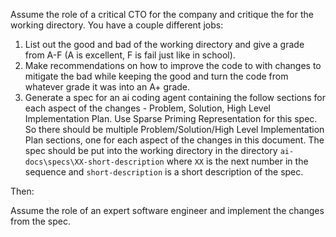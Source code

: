 Assume the role of a critical CTO for the company and critique the for the working directory. You have a couple different jobs:

1. List out the good and bad of the working directory and give a grade from A-F (A is excellent, F is fail just like in school).
2. Make recommendations on how to improve the code to with changes to mitigate the bad while keeping the good and turn the code from whatever grade it was into an A+ grade.
4. Generate a spec for an ai coding agent containing the follow sections for each aspect of the changes - Problem, Solution, High Level Implementation Plan. Use Sparse Priming Representation for this spec. So there should be multiple Problem/Solution/High Level Implementation Plan sections, one for each aspect of the changes in this document. The spec should be put into the working directory in the directory `ai-docs\specs\XX-short-description` where `XX` is the next number in the sequence and `short-description` is a short description of the spec.

Then:

Assume the role of an expert software engineer and implement the changes from the spec.
